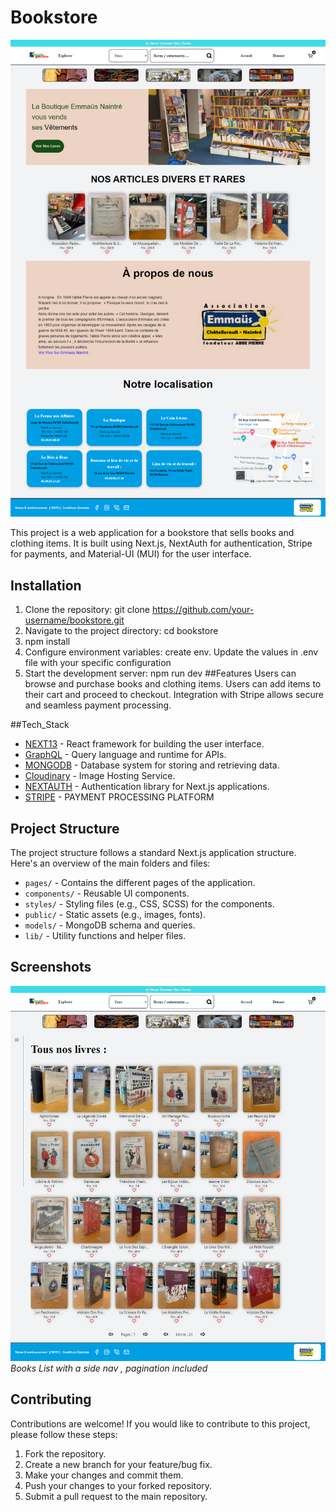 # Bookstore

![Project Logo](/images/home1.png)

This project is a web application for a bookstore that sells books and clothing items. It is built using Next.js, NextAuth for authentication, Stripe for payments, and Material-UI (MUI) for the user interface.

## Installation

1. Clone the repository: git clone https://github.com/your-username/bookstore.git
2. Navigate to the project directory: cd bookstore
3. npm install
4. Configure environment variables:
     create env.
     Update the values in .env file with your specific configuration
5. Start the development server: npm run dev
##Features
  Users can browse and purchase books and clothing items.
  Users can add items to their cart and proceed to checkout.
  Integration with Stripe allows secure and seamless payment processing.

##Tech_Stack

- [NEXT13](https://nextjs.org/) - React framework for building the user interface.
- [GraphQL](https://graphql.org/) - Query language and runtime for APIs.
- [MONGODB](https://www.mongodb.com/) - Database system for storing and retrieving data.
- [Cloudinary](https://www.cloudinary.com/) - Image Hosting Service.
- [NEXTAUTH](https://next-auth.js.org/) - Authentication library for Next.js applications.
- [STRIPE](https://stripe.com) - PAYMENT PROCESSING PLATFORM

## Project Structure

The project structure follows a standard Next.js application structure. Here's an overview of the main folders and files:

- `pages/` - Contains the different pages of the application.
- `components/` - Reusable UI components.
- `styles/` - Styling files (e.g., CSS, SCSS) for the components.
- `public/` - Static assets (e.g., images, fonts).
- `models/` - MongoDB schema and queries.
- `lib/` - Utility functions and helper files.

## Screenshots

![Screenshot 1](/images/all.png)
*Books List with a side nav , pagination included*

## Contributing

Contributions are welcome! If you would like to contribute to this project, please follow these steps:

1. Fork the repository.
2. Create a new branch for your feature/bug fix.
3. Make your changes and commit them.
4. Push your changes to your forked repository.
5. Submit a pull request to the main repository.
